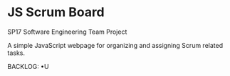 # JS Scrum Board
SP17 Software Engineering Team Project

A simple JavaScript webpage for organizing and assigning Scrum related tasks.

BACKLOG:
  •U
